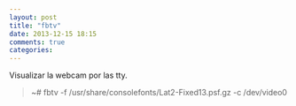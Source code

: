 ```yaml
---
layout: post
title: "fbtv"
date: 2013-12-15 18:15
comments: true
categories: 
---
```

Visualizar la webcam por las tty.

>~# fbtv -f /usr/share/consolefonts/Lat2-Fixed13.psf.gz -c /dev/video0

